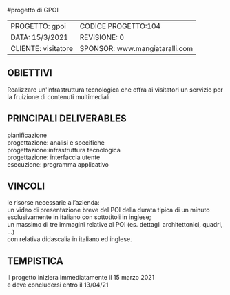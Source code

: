 
#progetto di GPOI


<html>
<head>
 
</head>
<body>
    <table>
         <tr><td>PROGETTO: gpoi</td><td>CODICE PROGETTO:104</td>
           <tr><td>DATA: 15/3/2021</td><td>REVISIONE: 0</td>
              <tr><td>CLIENTE: visitatore</td><td>SPONSOR:  www.mangiataralli.com</td>
    </table>
  <h2><b>OBIETTIVI</b></h2>
      <p>Realizzare un'infrastruttura tecnologica che offra ai visitatori un servizio per la fruizione di contenuti multimediali</p>
    <h2><b>PRINCIPALI DELIVERABLES</b></h2>
    <p>pianificazione<br>
          progettazione: analisi e specifiche<br>
          progettazione:infrastruttura tecnologica<br>
          progettazione: interfaccia utente<br>
           esecuzione: programma applicativo<br>
      </p>
 <h2><b>VINCOLI</b></h2>
 <p>le risorse necessarie all’azienda:<br>
un video di presentazione breve del POI della durata tipica di un minuto<br>
 esclusivamente in italiano con sottotitoli in inglese;<br>
un massimo di tre immagini relative al POI (es. dettagli architettonici, quadri, ...) <br>
con relativa didascalia in italiano ed inglese.<br>
</p>
<h2><b>TEMPISTICA</b></h2>
<p>Il progetto iniziera immediatamente il 15 marzo 2021 <br>
 e deve concludersi entro il 13/04/21
</p>


</body>
</html>

